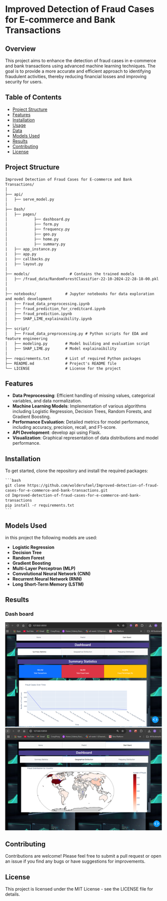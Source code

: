 # Improved Detection of Fraud Cases for E-commerce and Bank Transactions

## Overview

This project aims to enhance the detection of fraud cases in e-commerce and bank transactions using advanced machine learning techniques. The goal is to provide a more accurate and efficient approach to identifying fraudulent activities, thereby reducing financial losses and improving security for users.

## Table of Contents

- [Project Structure](#project-structure)
- [Features](#features)
- [Installation](#installation)
- [Usage](#usage)
- [Data](#data)
- [Models Used](#models-used)
- [Results](#results)
- [Contributing](#contributing)
- [License](#license)

## Project Structure

```plaintext
Improved Detection of Fraud Cases for E-commerce and Bank Transactions/
│
├── api/ 
│   ├── serve_model.py
│ 
├── Dash/                 
│   ├── pages/
│            ├── dashboard.py
│            ├── form.py
│            ├── frequency.py
│            ├── geo.py
│            ├── home.py
│            ├── summary.py
|   ├── app_instance.py
|   ├── app.py
|   ├── callbacks.py
|   ├── layout.py
│
├── models/                  # Contains the trained models
│   ├── /fraud_data/RandomForestClassifier-22-10-2024-22-28-18-00.pkl
│   
|   
├── notebooks/             # Jupyter notebooks for data exploration and model development
│   ├── Fraud_data_preprocessing.ipynb
│   ├── fraud_prediction_for_creditcard.ipynb
│   ├── fraud_prediction.ipynb
│   ├── SHAP_LIME_explainaibility.ipynb
│
├── script/  
│   ├── Fraud_data_preprocessing.py # Python scripts for EDA and feature engineering 
│   ├── modeling.py        # Model building and evaluation script
│   ├── SHAP_LIME.py       # Model explainaibility
│
├── requirements.txt       # List of required Python packages
├── README.md              # Project's README file
└── LICENSE                # License for the project
```

## Features

- **Data Preprocessing**: Efficient handling of missing values, categorical variables, and data normalization.
- **Machine Learning Models**: Implementation of various algorithms including Logistic Regression, Decision Trees, Random Forests, and Gradient Boosting.
- **Performance Evaluation**: Detailed metrics for model performance, including accuracy, precision, recall, and F1-score.
- **API Development**: develop api using Flask.
- **Visualization**: Graphical representation of data distributions and model performance.
  
## Installation

To get started, clone the repository and install the required packages:

    ```bash
    git clone https://github.com/wolderufael/Improved-detection-of-fraud-cases-for-e-commerce-and-bank-transactions.git
    cd Improved-detection-of-fraud-cases-for-e-commerce-and-bank-transactions
    pip install -r requirements.txt
    ```
## Models Used
in this project the following models are used:

- **Logistic Regression**
- **Decision Tree**
- **Random Forest**
- **Gradient Boosting**
- **Multi-Layer Perceptron (MLP)**
- **Convolutional Neural Network (CNN)**
- **Recurrent Neural Network (RNN)**
- **Long Short-Term Memory (LSTM)**

## Results
### Dash board
![Dashboard](Dash/dashboard/dashboard_1.png)
![Faud Distribution](Dash/dashboard/dashboard_2.png)



## Contributing
Contributions are welcome! Please feel free to submit a pull request or open an issue if you find any bugs or have suggestions for improvements.

## License
This project is licensed under the MIT License - see the LICENSE file for details.
